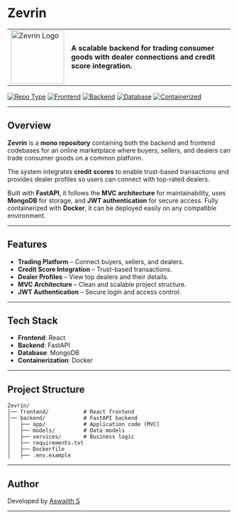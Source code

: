 # Zevrin

<table border="0">
<tr>
<td width="120">
  <img src="https://raw.githubusercontent.com/Aswajith7077/Zevrin/main/frontend/public/Zevrin.svg" alt="Zevrin Logo" width="120"/>
</td>
<td>
  <b>A scalable backend for trading consumer goods with dealer connections and credit score integration.</b>
</td>
</tr>
</table>

[![Repo Type](https://img.shields.io/badge/Repo-Monorepo-blue)](#)
[![Frontend](https://img.shields.io/badge/Frontend-React-%2361DAFB)](#)
[![Backend](https://img.shields.io/badge/Backend-FastAPI-%23009688)](#)
[![Database](https://img.shields.io/badge/Database-MongoDB-%2347A248)](#)
[![Containerized](https://img.shields.io/badge/Container-Docker-%232496ED)](#)


---

## Overview

**Zevrin** is a **mono repository** containing both the backend and frontend codebases for an online marketplace where buyers, sellers, and dealers can trade consumer goods on a common platform.

The system integrates **credit scores** to enable trust-based transactions and provides dealer profiles so users can connect with top-rated dealers.

Built with **FastAPI**, it follows the **MVC architecture** for maintainability, uses **MongoDB** for storage, and **JWT authentication** for secure access.
Fully containerized with **Docker**, it can be deployed easily on any compatible environment.

---

## Features

* **Trading Platform** – Connect buyers, sellers, and dealers.
* **Credit Score Integration** – Trust-based transactions.
* **Dealer Profiles** – View top dealers and their details.
* **MVC Architecture** – Clean and scalable project structure.
* **JWT Authentication** – Secure login and access control.

---

## Tech Stack

* **Frontend**: React
* **Backend**: FastAPI
* **Database**: MongoDB
* **Containerization**: Docker

---

## Project Structure

```
Zevrin/
│── frontend/           # React frontend
│── backend/            # FastAPI backend
│   ├── app/            # Application code (MVC)
│   ├── models/         # Data models
│   ├── services/       # Business logic
│   ├── requirements.txt
│   ├── Dockerfile
│   ├── .env.example
```

---

## Author

Developed by [Aswajith S](https://github.com/Aswajith7077)

---
